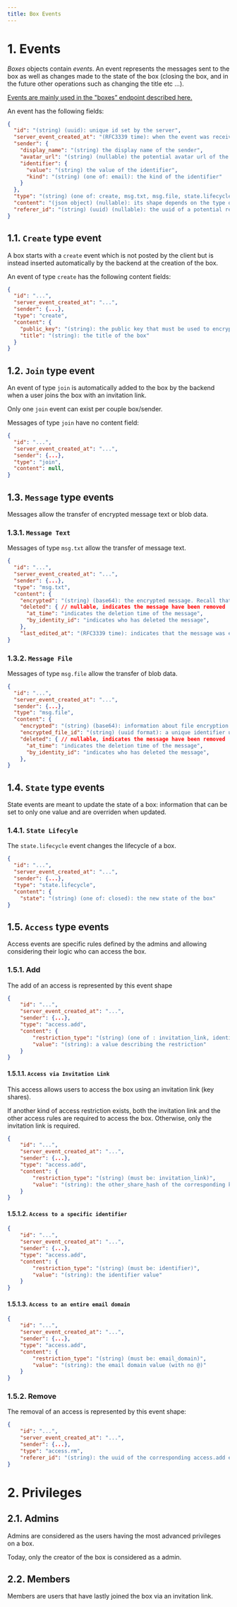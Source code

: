```yaml
---
title: Box Events
---
```


# 1. Events

*Boxes* objects contain *events*.
An event represents the messages sent to the box
as well as changes made to the state of the box
(closing the box, and in the future other operations such as changing the title etc ...).

[Events are mainly used in the "boxes” endpoint described here.](/endpoints/boxes)

An event has the following fields:

```json
{
  "id": "(string) (uuid): unique id set by the server",
  "server_event_created_at": "(RFC3339 time): when the event was received by the server",
  "sender": {
    "display_name": "(string) the display name of the sender",
    "avatar_url": "(string) (nullable) the potential avatar url of the sender",
    "identifier": {
      "value": "(string) the value of the identifier",
      "kind": "(string) (one of: email): the kind of the identifier"
    }
  },
  "type": "(string) (one of: create, msg.txt, msg.file, state.lifecycle, join): the type of the event",
  "content": "(json object) (nullable): its shape depends on the type of event - see definitions below",
  "referer_id": "(string) (uuid) (nullable): the uuid of a potential referer event"
}
```

## 1.1. `Create` type event

A box starts with a `create` event
which is not posted by the client
but is instead inserted automatically by the backend
at the creation of the box.

An event of type `create` has the following content fields:

```json
{
  "id": "...",
  "server_event_created_at": "...",
  "sender": {...},
  "type": "create",
  "content": {
    "public_key": "(string): the public key that must be used to encrypt messages for this box",
    "title": "(string): the title of the box"
  }
}
```

## 1.2. `Join` type event

An event of type `join` is automatically added to the box by the backend
when a user joins the box with an invitation link.

Only one `join` event can exist per couple box/sender.

Messages of type `join` have no content field:

```json
{
  "id": "...",
  "server_event_created_at": "...",
  "sender": {...},
  "type": "join",
  "content": null,
}
```

## 1.3. `Message` type events

Messages allow the transfer of encrypted message text or blob data.

### 1.3.1. `Message Text`
Messages of type `msg.txt` allow the transfer of message text.

```json
{
  "id": "...",
  "server_event_created_at": "...",
  "sender": {...},
  "type": "msg.txt",
  "content": {
    "encrypted": "(string) (base64): the encrypted message. Recall that files are sent separately from the message, so the size of a message event stays rather small.",
    "deleted": { // nullable, indicates the message have been removed
      "at_time": "indicates the deletion time of the message",
      "by_identity_id": "indicates who has deleted the message",
    },
    "last_edited_at": "(RFC3339 time): indicates that the message was edited, and when"
}
```

### 1.3.2. `Message File`

Messages of type `msg.file` allow the transfer of blob data.

```json
{
  "id": "...",
  "server_event_created_at": "...",
  "sender": {...},
  "type": "msg.file",
  "content": {
    "encrypted": "(string) (base64): information about file encryption.",
    "encrypted_file_id": "(string) (uuid format): a unique identifier used to store and download the file",
    "deleted": { // nullable, indicates the message have been removed
      "at_time": "indicates the deletion time of the message",
      "by_identity_id": "indicates who has deleted the message",
    },
}
```


## 1.4. `State` type events

State events are meant to update the state of a box: information that can be set to only one value and are overriden when updated.

### 1.4.1. `State Lifecyle`

The `state.lifecycle` event changes the lifecycle of a box.

```json
{
  "id": "...",
  "server_event_created_at": "...",
  "sender": {...},
  "type": "state.lifecycle",
  "content": {
    "state": "(string) (one of: closed): the new state of the box"
}
```

## 1.5. `Access` type events

Access events are specific rules defined by the admins and allowing considering their logic who can access the box.

### 1.5.1. Add

The add of an access is represented by this event shape
```json
{
    "id": "...",
    "server_event_created_at": "...",
    "sender": {...},
    "type": "access.add",
    "content": {
        "restriction_type": "(string) (one of : invitation_link, identifier or email_domain): the type of restriction the access bears",
        "value": "(string): a value describing the restriction"
    }
}
```

#### 1.5.1.1. `Access via Invitation Link`

This access allows users to access the box using an invitation link (key shares).

If another kind of access restriction exists, both the invitation link and the other access rules are required to access the box. Otherwise, only the invitation link is required.

```json
{
    "id": "...",
    "server_event_created_at": "...",
    "sender": {...},
    "type": "access.add",
    "content": {
        "restriction_type": "(string) (must be: invitation_link)",
        "value": "(string): the other_share_hash of the corresponding key share"
    }
}
```

#### 1.5.1.2. `Access to a specific identifier`

```json
{
    "id": "...",
    "server_event_created_at": "...",
    "sender": {...},
    "type": "access.add",
    "content": {
        "restriction_type": "(string) (must be: identifier)",
        "value": "(string): the identifier value"
    }
}
```

#### 1.5.1.3. `Access to an entire email domain`

```json
{
    "id": "...",
    "server_event_created_at": "...",
    "sender": {...},
    "type": "access.add",
    "content": {
        "restriction_type": "(string) (must be: email_domain)",
        "value": "(string): the email domain value (with no @)"
    }
}
```

### 1.5.2. Remove

The removal of an access is represented by this event shape:
```json
{
    "id": "...",
    "server_event_created_at": "...",
    "sender": {...},
    "type": "access.rm",
    "referer_id": "(string): the uuid of the corresponding access.add event that has been removed"
}
```

# 2. Privileges

## 2.1. Admins

Admins are considered as the users having the most advanced privileges on a box.

Today, only the creator of the box is considered as a admin.

## 2.2. Members

Members are users that have lastly joined the box via an invitation link.